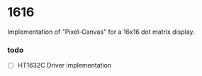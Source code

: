 # 1616
Implementation of "Pixel-Canvas" for a 16x16 dot matrix display.

### todo

- [ ] HT1632C Driver implementation
